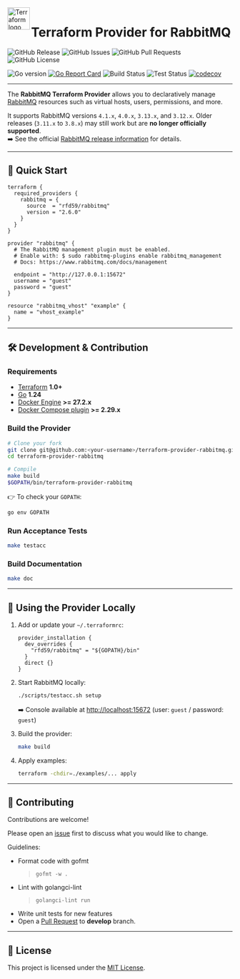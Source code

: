 <a href="https://terraform.io">
  <img src=".github/tf.png" alt="Terraform logo" title="Terraform" align="left" height="50" />
</a>

# Terraform Provider for RabbitMQ

![GitHub Release](https://img.shields.io/github/v/release/rfd59/terraform-provider-rabbitmq)
![GitHub Issues](https://img.shields.io/github/issues/rfd59/terraform-provider-rabbitmq)
![GitHub Pull Requests](https://img.shields.io/github/issues-pr/rfd59/terraform-provider-rabbitmq)
![GitHub License](https://img.shields.io/github/license/rfd59/terraform-provider-rabbitmq)

![Go version](https://img.shields.io/github/go-mod/go-version/rfd59/terraform-provider-rabbitmq)
[![Go Report Card](https://goreportcard.com/badge/github.com/terraform-providers/terraform-provider-rabbitmq)](https://goreportcard.com/report/github.com/terraform-providers/terraform-provider-rabbitmq)
![Build Status](https://img.shields.io/github/actions/workflow/status/rfd59/terraform-provider-rabbitmq/.github%2Fworkflows%2Fbuild.yml?label=build)
![Test Status](https://img.shields.io/github/actions/workflow/status/rfd59/terraform-provider-rabbitmq/.github%2Fworkflows%2Ftest.yml?label=test)
[![codecov](https://codecov.io/gh/rfd59/terraform-provider-rabbitmq/graph/badge.svg?token=6DNXX7N0IM)](https://codecov.io/gh/rfd59/terraform-provider-rabbitmq)

---

The **RabbitMQ Terraform Provider** allows you to declaratively manage [RabbitMQ](https://www.rabbitmq.com) resources such as virtual hosts, users, permissions, and more.  

It supports RabbitMQ versions `4.1.x`, `4.0.x`, `3.13.x`, and `3.12.x`. Older releases (`3.11.x` to `3.8.x`) may still work but are **no longer officially supported**.  
➡️ See the official [RabbitMQ release information](https://www.rabbitmq.com/release-information) for details.

---

## 🚀 Quick Start

```hcl
terraform {
  required_providers {
    rabbitmq = {
      source  = "rfd59/rabbitmq"
      version = "2.6.0"
    }
  }
}

provider "rabbitmq" {
  # The RabbitMQ management plugin must be enabled.
  # Enable with: $ sudo rabbitmq-plugins enable rabbitmq_management
  # Docs: https://www.rabbitmq.com/docs/management

  endpoint = "http://127.0.0.1:15672"
  username = "guest"
  password = "guest"
}

resource "rabbitmq_vhost" "example" {
  name = "vhost_example"
}
```

---

## 🛠 Development & Contribution

### Requirements
- [Terraform](https://www.terraform.io/downloads.html) **1.0+**
- [Go](https://golang.org/doc/install) **1.24**
- [Docker Engine](https://docs.docker.com/engine/install) **>= 27.2.x**
- [Docker Compose plugin](https://docs.docker.com/compose/install/#scenario-two-install-the-compose-plugin) **>= 2.29.x**

### Build the Provider

```sh
# Clone your fork
git clone git@github.com:<your-username>/terraform-provider-rabbitmq.git
cd terraform-provider-rabbitmq

# Compile
make build
$GOPATH/bin/terraform-provider-rabbitmq
```

👉 To check your `GOPATH`:  
```sh
go env GOPATH
```

### Run Acceptance Tests

```sh
make testacc
```

### Build Documentation

```sh
make doc
```

---

## 🧪 Using the Provider Locally

1. Add or update your `~/.terraformrc`:

   ```hcl
   provider_installation {
     dev_overrides {
       "rfd59/rabbitmq" = "${GOPATH}/bin"
     }
     direct {}
   }
   ```

2. Start RabbitMQ locally:

   ```sh
   ./scripts/testacc.sh setup
   ```
   ➡️ Console available at [http://localhost:15672](http://localhost:15672) (user: `guest` / password: `guest`)

3. Build the provider:

   ```sh
   make build
   ```

4. Apply examples:

   ```sh
   terraform -chdir=./examples/... apply
   ```

---

## 🤝 Contributing

Contributions are welcome!  

Please open an [issue](https://github.com/rfd59/terraform-provider-rabbitmq/issues) first to discuss what you would like to change.

Guidelines:
- Format code with gofmt
  > `gofmt -w .`
- Lint with golangci-lint
  > `golangci-lint run`
- Write unit tests for new features
- Open a [Pull Request](https://github.com/rfd59/terraform-provider-rabbitmq/pulls) to **develop** branch.    
---

## 📄 License

This project is licensed under the [MIT License](LICENSE).